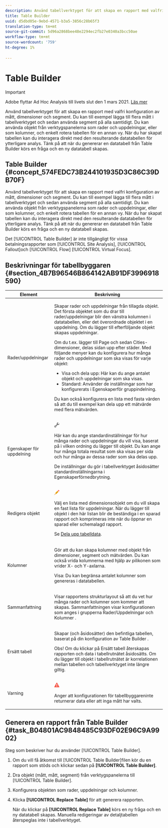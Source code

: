 ```yaml
---
description: Använd tabellverktyget för att skapa en rapport med valfri konfiguration av mått, dimensioner och segment. Du kan till exempel lägga till flera mått i tabellverktyget och sedan använda segment på alla samtidigt. Du kan använda objekt från verktygspanelerna som rader och uppdelningar, eller som kolumner, och enkelt rotera tabellen för en annan vy. När du har skapat tabellen kan du interagera direkt med den resulterande datatabellen för ytterligare analys. Tänk på att när du genererar en datatabell från Table Builder körs en fråga och en ny datatabell skapas.
title: Table Builder
uuid: d5dbd05e-9ebd-4571-b3a5-3856c28b65f3
translation-type: tm+mt
source-git-commit: 5d96a2868bee48e2294ec2fb27e0340a3bcc50ae
workflow-type: tm+mt
source-wordcount: '759'
ht-degree: 1%

---
```



# Table Builder

>[!IMPORTANT]
>
>Adobe flyttar Ad Hoc Analysis till livets slut den 1 mars 2021. [Läs mer](https://adobe.ly/discoverworkspace)

Använd tabellverktyget för att skapa en rapport med valfri konfiguration av mått, dimensioner och segment. Du kan till exempel lägga till flera mått i tabellverktyget och sedan använda segment på alla samtidigt. Du kan använda objekt från verktygspanelerna som rader och uppdelningar, eller som kolumner, och enkelt rotera tabellen för en annan vy. När du har skapat tabellen kan du interagera direkt med den resulterande datatabellen för ytterligare analys. Tänk på att när du genererar en datatabell från Table Builder körs en fråga och en ny datatabell skapas.

## Table Builder {#concept_574FEDC73B244101935D3C86C39DB70F}

Använd tabellverktyget för att skapa en rapport med valfri konfiguration av mått, dimensioner och segment. Du kan till exempel lägga till flera mått i tabellverktyget och sedan använda segment på alla samtidigt. Du kan använda objekt från verktygspanelerna som rader och uppdelningar, eller som kolumner, och enkelt rotera tabellen för en annan vy. När du har skapat tabellen kan du interagera direkt med den resulterande datatabellen för ytterligare analys. Tänk på att när du genererar en datatabell från Table Builder körs en fråga och en ny datatabell skapas.

Det [!UICONTROL Table Builder] är inte tillgängligt för vissa betalningsrapporter som [!UICONTROL Site Analysis], [!UICONTROL Fallout]och [!UICONTROL Flow] [!UICONTROL Virtual Focus].

## Beskrivningar för tabellbyggaren {#section_4B7B96546B864142AB91DF3996918590}

<table id="table_C11D78E62DEF48A78B50EFB8669817BC"> 
 <thead> 
  <tr> 
   <th colname="col1" class="entry"> Element </th> 
   <th colname="col2" class="entry"> Beskrivning </th> 
  </tr> 
 </thead>
 <tbody> 
  <tr> 
   <td colname="col1"> <span class="wintitle"> Rader/uppdelningar</span> </td> 
   <td colname="col2"> <p>Skapar rader och uppdelningar från tillagda objekt. Det första objektet som du drar till <span class="wintitle"> rader/uppdelningar</span> blir den vänstra kolumnen i datatabellen, eller det överordnade objektet i en uppdelning. Om du lägger till efterföljande objekt skapas uppdelningar. </p> <p>Om du t.ex. lägger till Page och sedan Cities-dimensioner, delas sidan upp efter städer. Med följande menyer kan du konfigurera hur många rader och uppdelningar som ska visas för varje objekt: </p> 
    <ul id="ul_702F215DFB814398B8F1879EDFEC103F"> 
     <li id="li_95C4DF2B33524C94BBD2E07397393300"> <span class="uicontrol"> Visa</span> och <span class="uicontrol"> dela upp</span>: Här kan du ange antalet objekt och uppdelningar som ska visas. </li> 
     <li id="li_D594C7F31A094D1EA1A070B80794E006"> <span class="uicontrol"> Standard</span>: Använder de inställningar som har konfigurerats i <span class="wintitle"> Egenskaper</span>för gruppindelning. </li> 
    </ul> <p>Du kan också konfigurera en lista med fasta värden så att du till exempel kan dela upp ett mätvärde med flera mätvärden. </p> </td> 
  </tr> 
  <tr> 
   <td colname="col1"> <span class="wintitle"> Egenskaper för uppdelning</span> </td> 
   <td colname="col2"> <p><img placement="inline"  src="assets/Settings_Illustrative.png" id="image_C46860621CF94E88AF592B8660F28E57"> </img> </p> <p>Här kan du ange standardinställningar för hur många rader och uppdelningar du vill visa, baserat på i vilken ordning du lägger till objekt. Du kan ange hur många totala resultat som ska visas per sida och hur många av dessa rader som ska delas upp. </p> <p>De inställningar du gör i <span class="wintitle"> tabellverktyget</span> åsidosätter standardinställningarna i <span class="wintitle"> Egenskaper</span>förnedbrytning. </p> </td> 
  </tr> 
  <tr> 
   <td colname="col1"> <span class="wintitle"> Redigera objekt</span> </td> 
   <td colname="col2"> <p><img  src="assets/Edit_Buttcon.png" id="image_E44BCC4B0BFF453D8564047E3DA2501A"> </img> </p> <p>Välj en lista med dimensionsobjekt om du vill skapa en fast lista för uppdelningar. När du lägger till objekt i den här listan blir de beständiga i en sparad rapport och komprimeras inte när du öppnar en sparad eller schemalagd rapport. </p> <p>Se <a href="/help/analyze/ad-hoc-analysis/c-reports-configure.md#task_29BEE0AF09DA4625B9B44BAB77D7C841"  > Dela upp tabelldata</a>. </p> </td> 
  </tr> 
  <tr> 
   <td colname="col1"> <span class="wintitle"> Kolumner</span> </td> 
   <td colname="col2"> <p>Gör att du kan skapa kolumner med objekt från dimensioner, segment och mätvärden. Du kan också vrida kolumnerna med hjälp av pilikonen som vrider X- och Y-axlarna. </p> <p> <span class="uicontrol"> Visa</span>: Du kan begränsa antalet kolumner som genereras i datatabellen. </p> </td> 
  </tr> 
  <tr> 
   <td colname="col1"> <span class="wintitle"> Sammanfattning</span> </td> 
   <td colname="col2"> <p>Visar rapportens strukturlayout så att du vet hur många rader och kolumner som kommer att skapas. Sammanfattningen visar konfigurationen som anges i grupperna <span class="uicontrol"> Rader/Uppdelningar</span> och <span class="uicontrol"> Kolumner</span> . </p> </td> 
  </tr> 
  <tr> 
   <td colname="col1"> <span class="wintitle"> Ersätt tabell</span> </td> 
   <td colname="col2"> <p>Skapar (och åsidosätter) den befintliga tabellen, baserat på din konfiguration av <span class="wintitle"> Table Builder</span> . </p> <p>Obs! Om du klickar på <span class="uicontrol"> Ersätt tabell</span> återskapas rapporten och data i tabellrutnätet åsidosätts. Om du lägger till objekt i tabellrutnätet är korrelationen mellan tabellen och <span class="wintitle"> tabellverktyget</span> inte längre giltig. </p> </td> 
  </tr> 
  <tr> 
   <td colname="col1"> Varning </td> 
   <td colname="col2"> <p><img id="image_619E1068C6084D41853DA3DD6B85DFC9"  src="assets/AlertRed_Illustrative.png" placement="inline" /> </p> <p>Anger att konfigurationen för <span class="wintitle"> tabellbyggaren</span>inte returnerar data eller att inga mått har valts. </p> </td> 
  </tr> 
 </tbody> 
</table>

## Generera en rapport från Table Builder {#task_B04801AC9848485C93DF02E96C9A9902}

Steg som beskriver hur du använder [!UICONTROL Table Builder].

<!-- 

t_table_builder.xml

 -->

1. Om du vill få åtkomst till [!UICONTROL Table Builder]filen kör du en rapport som stöds och klickar sedan på **[!UICONTROL Table Builder]**.
1. Dra objekt (mått, mått, segment) från verktygspanelerna till [!UICONTROL Table Builder].
1. Konfigurera objekten som rader, uppdelningar och kolumner.
1. Klicka **[!UICONTROL Replace Table]** för att generera rapporten.

   När du klickar på **[!UICONTROL Replace Table]** körs en ny fråga och en ny datatabell skapas. Manuella redigeringar av detaljtabellen återspeglas inte i tabellverktyget.

